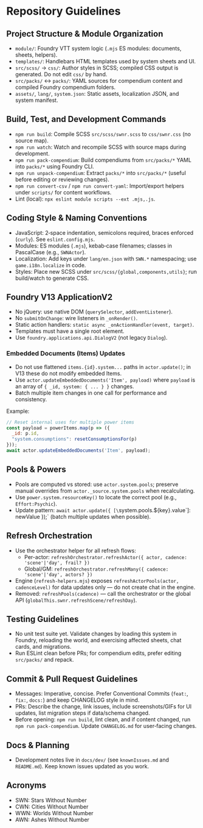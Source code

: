# Repository Guidelines

## Project Structure & Module Organization
- `module/`: Foundry VTT system logic (`.mjs` ES modules: documents, sheets, helpers).
- `templates/`: Handlebars HTML templates used by system sheets and UI.
- `src/scss/` → `css/`: Author styles in SCSS; compiled CSS output is generated. Do not edit `css/` by hand.
- `src/packs/` ↔ `packs/`: YAML sources for compendium content and compiled Foundry compendium folders.
- `assets/`, `lang/`, `system.json`: Static assets, localization JSON, and system manifest.

## Build, Test, and Development Commands
- `npm run build`: Compile SCSS `src/scss/swnr.scss` to `css/swnr.css` (no source map).
- `npm run watch`: Watch and recompile SCSS with source maps during development.
- `npm run pack-compendium`: Build compendiums from `src/packs/*` YAML into `packs/*` using Foundry CLI.
- `npm run unpack-compendium`: Extract `packs/*` into `src/packs/*` (useful before editing or reviewing changes).
- `npm run convert-csv` / `npm run convert-yaml`: Import/export helpers under `scripts/` for content workflows.
- Lint (local): `npx eslint module scripts --ext .mjs,.js`.

## Coding Style & Naming Conventions
- JavaScript: 2‑space indentation, semicolons required, braces enforced (`curly`). See `eslint.config.mjs`.
- Modules: ES modules (`.mjs`), kebab‑case filenames; classes in PascalCase (e.g., `SWNActor`).
- Localization: Add keys under `lang/en.json` with `SWN.*` namespacing; use `game.i18n.localize` in code.
- Styles: Place new SCSS under `src/scss/{global,components,utils}`; run build/watch to generate CSS.

## Foundry V13 ApplicationV2
- No jQuery: use native DOM (`querySelector`, `addEventListener`).
- No `submitOnChange`: wire listeners in `_onRender()`.
- Static action handlers: `static async _onActionHandler(event, target)`.
- Templates must have a single root element.
- Use `foundry.applications.api.DialogV2` (not legacy `Dialog`).

### Embedded Documents (Items) Updates
- Do not use flattened `items.{id}.system...` paths in `actor.update()`; in V13 these do not modify embedded Items.
- Use `actor.updateEmbeddedDocuments('Item', payload)` where `payload` is an array of `{ _id, system: { ... } }` changes.
- Batch multiple item changes in one call for performance and consistency.

Example:
```js
// Reset internal uses for multiple power items
const payload = powerItems.map(p => ({
  _id: p.id,
  "system.consumptions": resetConsumptionsFor(p)
}));
await actor.updateEmbeddedDocuments('Item', payload);
```

## Pools & Powers
- Pools are computed vs stored: use `actor.system.pools`; preserve manual overrides from `actor._source.system.pools` when recalculating.
- Use `power.system.resourceKey()` to locate the correct pool (e.g., `Effort:Psychic`).
- Update pattern: `await actor.update({ [\`system.pools.${key}.value\`]: newValue });` (batch multiple updates when possible).

## Refresh Orchestration
- Use the orchestrator helper for all refresh flows:
  - Per-actor: `refreshOrchestrator.refreshActor({ actor, cadence: 'scene'|'day', frail? })`
  - Global/GM: `refreshOrchestrator.refreshMany({ cadence: 'scene'|'day', actors? })`
- Engine (`refresh-helpers.mjs`) exposes `refreshActorPools(actor, cadenceLevel)` for data updates only — do not create chat in the engine.
- Removed: `refreshPools(cadence)` — call the orchestrator or the global API (`globalThis.swnr.refreshScene/refreshDay`).

## Testing Guidelines
- No unit test suite yet. Validate changes by loading this system in Foundry, reloading the world, and exercising affected sheets, chat cards, and migrations.
- Run ESLint clean before PRs; for compendium edits, prefer editing `src/packs/` and repack.

## Commit & Pull Request Guidelines
- Messages: Imperative, concise. Prefer Conventional Commits (`feat:`, `fix:`, `docs:`) and keep CHANGELOG style in mind.
- PRs: Describe the change, link issues, include screenshots/GIFs for UI updates, list migration steps if data/schema changed.
- Before opening: `npm run build`, lint clean, and if content changed, run `npm run pack-compendium`. Update `CHANGELOG.md` for user‑facing changes.

## Docs & Planning
- Development notes live in `docs/dev/` (see `knownIssues.md` and `README.md`). Keep known issues updated as you work.

## Acronyms
- SWN: Stars Without Number
- CWN: Cities Without Number
- WWN: Worlds Without Number
- AWN: Ashes Without Number
